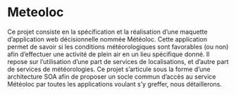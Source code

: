 Meteoloc
========

Ce projet consiste en la spécification et la réalisation d’une maquette d’application web décisionnelle nommée Météoloc. Cette application permet de savoir si les conditions météorologiques sont favorables (ou non) afin d’effectuer une activité de plein air en un lieu spécifique donné. Il repose sur l’utilisation d’une part de services de localisations, et d’autre part de services de météorologies. Ce projet s’articule sous la forme d’une architecture SOA afin de proposer un socle commun d’accès au service Météoloc par toutes les applications voulant s’y greffer, nous détaillerons.
